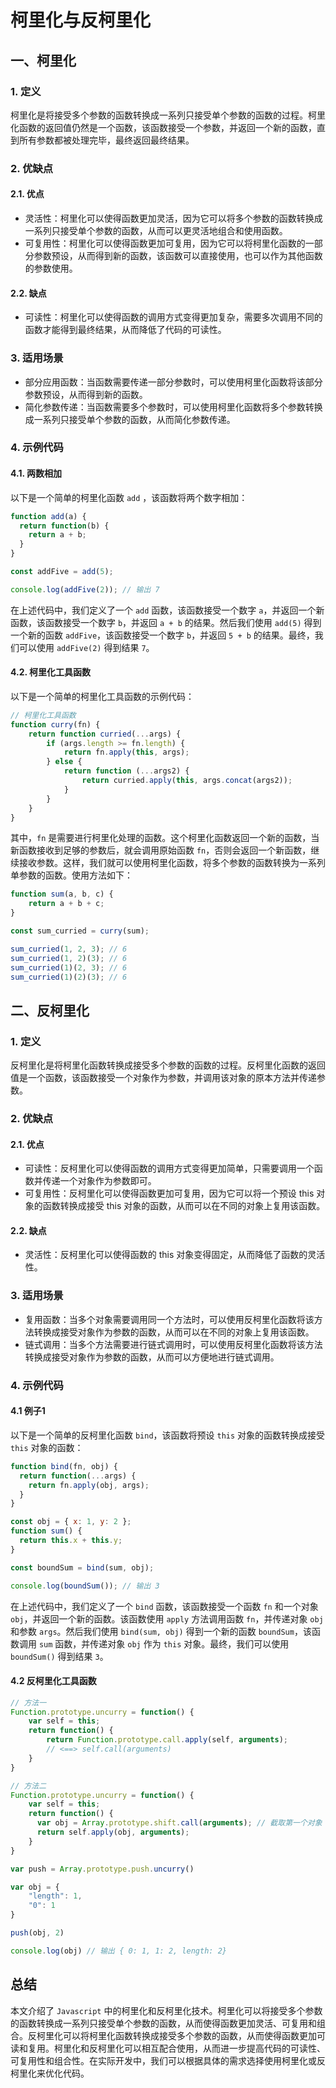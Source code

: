 # 柯里化与反柯里化

## 一、柯里化

### 1. 定义

柯里化是将接受多个参数的函数转换成一系列只接受单个参数的函数的过程。柯里化函数的返回值仍然是一个函数，该函数接受一个参数，并返回一个新的函数，直到所有参数都被处理完毕，最终返回最终结果。

### 2. 优缺点

#### 2.1. 优点

- 灵活性：柯里化可以使得函数更加灵活，因为它可以将多个参数的函数转换成一系列只接受单个参数的函数，从而可以更灵活地组合和使用函数。
- 可复用性：柯里化可以使得函数更加可复用，因为它可以将柯里化函数的一部分参数预设，从而得到新的函数，该函数可以直接使用，也可以作为其他函数的参数使用。

#### 2.2. 缺点

- 可读性：柯里化可以使得函数的调用方式变得更加复杂，需要多次调用不同的函数才能得到最终结果，从而降低了代码的可读性。

### 3. 适用场景

- 部分应用函数：当函数需要传递一部分参数时，可以使用柯里化函数将该部分参数预设，从而得到新的函数。
- 简化参数传递：当函数需要多个参数时，可以使用柯里化函数将多个参数转换成一系列只接受单个参数的函数，从而简化参数传递。

### 4. 示例代码

#### 4.1. 两数相加

以下是一个简单的柯里化函数 `add` ，该函数将两个数字相加：

```js
function add(a) {
  return function(b) {
    return a + b;
  }
}

const addFive = add(5);

console.log(addFive(2)); // 输出 7
```

在上述代码中，我们定义了一个 `add` 函数，该函数接受一个数字 `a`，并返回一个新函数，该函数接受一个数字 `b`，并返回 `a + b` 的结果。然后我们使用 `add(5)` 得到一个新的函数 `addFive`，该函数接受一个数字 `b`，并返回 `5 + b` 的结果。最终，我们可以使用 `addFive(2)` 得到结果 `7`。

#### 4.2. 柯里化工具函数

以下是一个简单的柯里化工具函数的示例代码：

```js
// 柯里化工具函数
function curry(fn) {
    return function curried(...args) {
        if (args.length >= fn.length) {
            return fn.apply(this, args);
        } else {
            return function (...args2) {
                return curried.apply(this, args.concat(args2));
            }
        }
    }
}
```

其中，`fn` 是需要进行柯里化处理的函数。这个柯里化函数返回一个新的函数，当新函数接收到足够的参数后，就会调用原始函数 `fn`，否则会返回一个新函数，继续接收参数。这样，我们就可以使用柯里化函数，将多个参数的函数转换为一系列单参数的函数。使用方法如下：

```js
function sum(a, b, c) {
    return a + b + c;
}

const sum_curried = curry(sum);

sum_curried(1, 2, 3); // 6
sum_curried(1, 2)(3); // 6
sum_curried(1)(2, 3); // 6
sum_curried(1)(2)(3); // 6
```

## 二、反柯里化

### 1. 定义

反柯里化是将柯里化函数转换成接受多个参数的函数的过程。反柯里化函数的返回值是一个函数，该函数接受一个对象作为参数，并调用该对象的原本方法并传递参数。

### 2. 优缺点

#### 2.1. 优点

- 可读性：反柯里化可以使得函数的调用方式变得更加简单，只需要调用一个函数并传递一个对象作为参数即可。
- 可复用性：反柯里化可以使得函数更加可复用，因为它可以将一个预设 this 对象的函数转换成接受 this 对象的函数，从而可以在不同的对象上复用该函数。

#### 2.2. 缺点

- 灵活性：反柯里化可以使得函数的 this 对象变得固定，从而降低了函数的灵活性。

### 3. 适用场景

- 复用函数：当多个对象需要调用同一个方法时，可以使用反柯里化函数将该方法转换成接受对象作为参数的函数，从而可以在不同的对象上复用该函数。
- 链式调用：当多个方法需要进行链式调用时，可以使用反柯里化函数将该方法转换成接受对象作为参数的函数，从而可以方便地进行链式调用。

### 4. 示例代码

#### 4.1 例子1

以下是一个简单的反柯里化函数 `bind`，该函数将预设 `this` 对象的函数转换成接受 `this` 对象的函数：

```js
function bind(fn, obj) {
  return function(...args) {
    return fn.apply(obj, args);
  }
}

const obj = { x: 1, y: 2 };
function sum() {
  return this.x + this.y;
}

const boundSum = bind(sum, obj);

console.log(boundSum()); // 输出 3
```

在上述代码中，我们定义了一个 `bind` 函数，该函数接受一个函数 `fn` 和一个对象 `obj`，并返回一个新的函数。该函数使用 `apply` 方法调用函数 `fn`，并传递对象 `obj` 和参数 `args`。然后我们使用 `bind(sum, obj)` 得到一个新的函数 `boundSum`，该函数调用 `sum` 函数，并传递对象 `obj` 作为 `this` 对象。最终，我们可以使用 `boundSum()` 得到结果 `3`。

#### 4.2 反柯里化工具函数

```js
// 方法一
Function.prototype.uncurry = function() {
    var self = this;
    return function() {
        return Function.prototype.call.apply(self, arguments);
        // <==> self.call(arguments)
    }
}

// 方法二
Function.prototype.uncurry = function() {
    var self = this;
    return function() {
      var obj = Array.prototype.shift.call(arguments); // 截取第一个对象
      return self.apply(obj, arguments);
    }
}

var push = Array.prototype.push.uncurry()

var obj = {
    "length": 1,
    "0": 1
}

push(obj, 2)

console.log(obj) // 输出 { 0: 1, 1: 2, length: 2}
```

## 总结

本文介绍了 `Javascript` 中的柯里化和反柯里化技术。柯里化可以将接受多个参数的函数转换成一系列只接受单个参数的函数，从而使得函数更加灵活、可复用和组合。反柯里化可以将柯里化函数转换成接受多个参数的函数，从而使得函数更加可读和复用。柯里化和反柯里化可以相互配合使用，从而进一步提高代码的可读性、可复用性和组合性。在实际开发中，我们可以根据具体的需求选择使用柯里化或反柯里化来优化代码。
